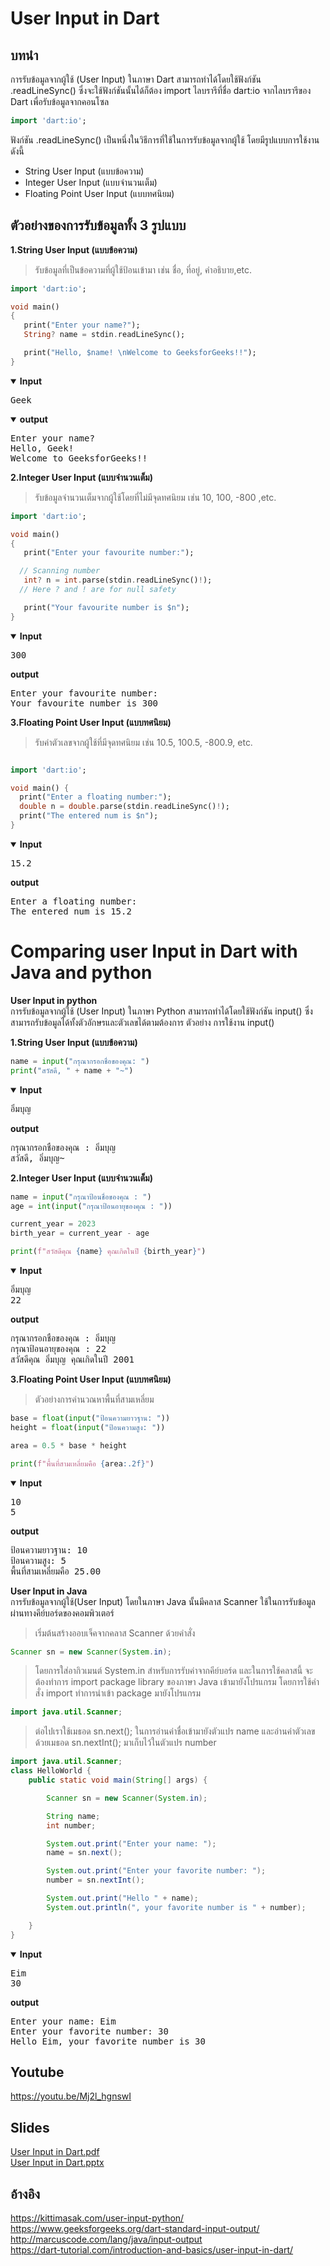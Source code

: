 # User Input in Dart

## **บทนำ**
การรับข้อมูลจากผู้ใช้ (User Input) ในภาษา Dart สามารถทำได้โดยใช้ฟังก์ชัน .readLineSync() ซึ่งจะใช้ฟังก์ชันนั้นได้ก็ต้อง import ไลบรารีที่ชื่อ dart:io จากไลบรารีของ Dart เพื่อรับข้อมูลจากคอนโซล 

 ```dart
 import 'dart:io';
```

ฟังก์ชัน .readLineSync() เป็นหนึ่งในวิธีการที่ใช้ในการรับข้อมูลจากผู้ใช้ โดยมีรูปแบบการใช้งาน ดังนี้
 * String User Input (แบบข้อความ)
 * Integer User Input (แบบจำนวนเต็ม)
 * Floating Point User Input (แบบทศนิยม)

## **ตัวอย่างของการรับข้อมูลทั้ง 3 รูปแบบ** ##
**1.String User Input (แบบข้อความ)** <br>
>รับข้อมูลที่เป็นข้อความที่ผู้ใช้ป้อนเข้ามา เช่น ชื่อ, ที่อยู่, คำอธิบาย,etc.
 ```dart
import 'dart:io';
 
void main()
{
    print("Enter your name?");
    String? name = stdin.readLineSync(); 
 
    print("Hello, $name! \nWelcome to GeeksforGeeks!!");
}
```
<details open>
<summary><b>Input</b></summary>
 <pre>
Geek
</pre>
</details>
<details open>
<summary><b>output</b></summary>
 <pre>
Enter your name?
Hello, Geek! 
Welcome to GeeksforGeeks!!
</pre>
</details>

**2.Integer User Input (แบบจำนวนเต็ม)** <br>
>รับข้อมูลจำนวนเต็มจากผู้ใช้โดยที่ไม่มีจุดทศนิยม เช่น 10, 100, -800 ,etc.
 ```dart
import 'dart:io';
 
void main()
{
    print("Enter your favourite number:");
 
   // Scanning number
    int? n = int.parse(stdin.readLineSync()!);
   // Here ? and ! are for null safety
 
    print("Your favourite number is $n");
}
```

<details open>
<summary><b>Input</b></summary>
 <pre>
300
</pre>
</details>
<summary><b>output</b></summary>
 <pre>
Enter your favourite number:
Your favourite number is 300
</pre>
</details>

**3.Floating Point User Input (แบบทศนิยม)** <br>
>รับค่าตัวเลขจากผู้ใช้ที่มีจุดทศนิยม เช่น 10.5, 100.5, -800.9, etc.

```dart

import 'dart:io';

void main() {
  print("Enter a floating number:");
  double n = double.parse(stdin.readLineSync()!);
  print("The entered num is $n");
}
```
<details open>
<summary><b>Input</b></summary>
 <pre>
15.2
</pre>
</details>
<summary><b>output</b></summary>
 <pre>
Enter a floating number:
The entered num is 15.2
</pre>
</details>

# **Comparing user Input in Dart with Java and python** #
**User Input in python** <br>
การรับข้อมูลจากผู้ใช้ (User Input) ในภาษา Python สามารถทำได้โดยใช้ฟังก์ชัน input() ซึ่งสามารถรับข้อมูลได้ทั้งตัวอักษรและตัวเลขได้ตามต้องการ
ตัวอย่าง การใช้งาน input()

**1.String User Input (แบบข้อความ)** <br>
```python
name = input("กรุณากรอกชื่อของคุณ: ")
print("สวัสดี, " + name + "~") 
```
<details open>
<summary><b>Input</b></summary>
 <pre>
อิ่มบุญ
</pre>
</details>
<summary><b>output</b></summary>
 <pre>
กรุณากรอกชื่อของคุณ : อิ่มบุญ
สวัสดี, อิ่มบุญ~
</pre>
</details>

**2.Integer User Input (แบบจำนวนเต็ม)** <br>
```python
name = input("กรุณาป้อนชื่อของคุณ : ")
age = int(input("กรุณาป้อนอายุของคุณ : "))

current_year = 2023
birth_year = current_year - age

print(f"สวัสดีคุณ {name} คุณเกิดในปี {birth_year}")
```
<details open>
<summary><b>Input</b></summary>
 <pre>
อิ่มบุญ
22
</pre>
</details>
<summary><b>output</b></summary>
 <pre>
กรุณากรอกชื่อของคุณ : อิ่มบุญ
กรุณาป้อนอายุของคุณ : 22
สวัสดีคุณ อิ่มบุญ คุณเกิดในปี 2001
</pre>
</details>

**3.Floating Point User Input (แบบทศนิยม)** <br>
>ตัวอย่างการคำนวณหาพื้นที่สามเหลี่ยม
```python
base = float(input("ป้อนความยาวฐาน: "))
height = float(input("ป้อนความสูง: "))

area = 0.5 * base * height

print(f"พื้นที่สามเหลี่ยมคือ {area:.2f}")
```

<details open>
<summary><b>Input</b></summary>
 <pre>
10
5
</pre>
</details>
<summary><b>output</b></summary>
 <pre>
ป้อนความยาวฐาน: 10
ป้อนความสูง: 5
พื้นที่สามเหลี่ยมคือ 25.00
</pre>
</details>

**User Input in Java** <br>
การรับข้อมูลจากผู้ใช้(User Input) โดยในภาษา Java นั้นมีคลาส Scanner ใช้ในการรับข้อมูลผ่านทางคีย์บอร์ดของคอมพิวเตอร์ 
>เริ่มต้นสร้างออบเจ็คจากคลาส Scanner ด้วยคำสั่ง
```java
Scanner sn = new Scanner(System.in);
```
>โดยการใส่อากิวเมนต์ System.in สำหรับการรับค่าจากคีย์บอร์ด และในการใช้คลาสนี้ จะต้องทำการ import package library ของภาษา Java เข้ามายังโปรแกรม โดยการใช้คำสั่ง import ทำการนำเข้า package มายังโปรแกรม
```java
import java.util.Scanner;
```
>ต่อไปเราใช้เมธอด sn.next(); ในการอ่านค่าชื่อเข้ามายังตัวแปร name และอ่านค่าตัวเลขด้วยเมธอด sn.nextInt(); มาเก็บไว้ในตัวแปร number
```java
import java.util.Scanner;
class HelloWorld {
    public static void main(String[] args) {

        Scanner sn = new Scanner(System.in);

        String name;  
        int number;

        System.out.print("Enter your name: ");
        name = sn.next();

        System.out.print("Enter your favorite number: ");
        number = sn.nextInt();

        System.out.print("Hello " + name);
        System.out.println(", your favorite number is " + number);

    }
}
```
<details open>
<summary><b>Input</b></summary>
 <pre>
Eim
30
</pre>
</details>
<summary><b>output</b></summary>
 <pre>
Enter your name: Eim
Enter your favorite number: 30
Hello Eim, your favorite number is 30
</pre>
</details>

## **Youtube** ##
https://youtu.be/Mj2l_hgnswI

## **Slides**
[User Input in Dart.pdf](https://github.com/soonklang/dart-tutorial/files/12883708/User.Input.in.Dart.pdf) <br>
[User Input in Dart.pptx](https://github.com/soonklang/dart-tutorial/files/12883710/User.Input.in.Dart.pptx)


## **อ้างอิง** ##
https://kittimasak.com/user-input-python/ <br>
https://www.geeksforgeeks.org/dart-standard-input-output/<br>
http://marcuscode.com/lang/java/input-output<br>
https://dart-tutorial.com/introduction-and-basics/user-input-in-dart/
